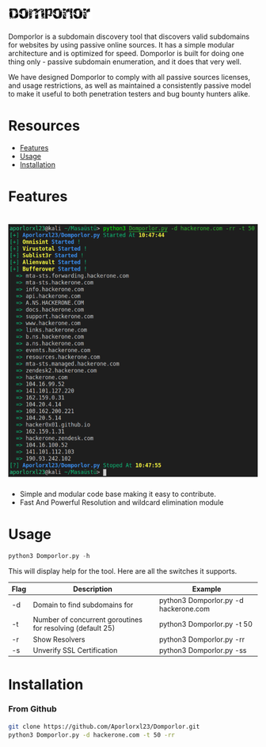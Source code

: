 <h1 align="left">
  <img src="Images/1.png" alt="Domporlor" width="170px"></a>
  <br>
</h1>

Domporlor is a subdomain discovery tool that discovers valid subdomains for websites by using passive online sources. It has a simple modular architecture and is optimized for speed. Domporlor is built for doing one thing only - passive subdomain enumeration, and it does that very well.

We have designed Domporlor to comply with all passive sources licenses, and usage restrictions, as well as maintained a consistently passive model to make it useful to both penetration testers and bug bounty hunters alike.


# Resources
- [Features](#features)
- [Usage](#usage)
- [Installation](#Installation)

 # Features

<h1 align="left">
  <img src="Images/2.png" alt="Domporlor" width="700px"></a>
  <br>
</h1>

 - Simple and modular code base making it easy to contribute.
 - Fast And Powerful Resolution and wildcard elimination module
 
 # Usage

```python
python3 Domporlor.py -h
```
This will display help for the tool. Here are all the switches it supports.

| Flag | Description | Example |
|------|-------------|---------|
| -d   | Domain to find subdomains for | python3 Domporlor.py -d hackerone.com |
| -t   | Number of concurrent goroutines for resolving (default 25) | python3 Domporlor.py -t 50 |
| -r   | Show Resolvers | python3 Domporlor.py -rr |
| -s   | Unverify SSL Certification | python3 Domporlor.py -ss |

 # Installation

### From Github

```sh
git clone https://github.com/Aporlorxl23/Domporlor.git
python3 Domporlor.py -d hackerone.com -t 50 -rr
```
